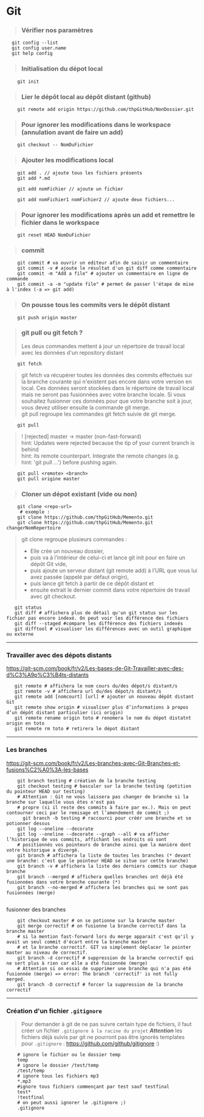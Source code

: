 # Git
> ### Vérifier nos paramètres
````shell script
  git config --list
  git config user.name
  git help config    
````
> ### Initialisation du dépot local
````shell script
    git init
````
> ### Lier le dépôt local au dépôt distant (github)
```shell script
    git remote add origin https://github.com/thpGitHub/NonDossier.git
```
> ### Pour ignorer les modifications dans le workspace (annulation avant de faire un add)
````shell script
    git checkout -- NomDuFichier
````
> ### Ajouter les modifications local
````shell script
    git add . // ajoute tous les fichiers présents
    git add *.md
````

````shell script
    git add nomFichier // ajoute un fichier   
 ````
 
````shell script
    git add nomFichier1 nomFichier2 // ajoute deux fichiers...
 ````
> ### Pour ignorer les modifications après un add et remettre le fichier dans le workspace
````shell script
    git reset HEAD NomDuFichier
````
> ### commit
````shell script
    git commit # va ouvrir un editeur afin de saisir un commentaire
    git commit -v # ajoute le résultat d'un git diff comme commentaire
    git commit -m "Add a file" # ajouter un commentaire en ligne de commande
    git commit -a -m "update file" # permet de passer l'étape de mise à l'index (-a => git add)
````
> ### On pousse tous les commits vers le dépôt distant
````shell script
    git push origin master
````
> ### git pull ou git fetch ?
> Les deux commandes mettent à jour un répertoire de travail local avec les données d'un repository distant
````shell script
    git fetch
````
> git fetch va récupérer toutes les données des commits effectués sur la branche courante qui n'existent pas encore dans votre version en local.
> Ces données seront stockées dans le répertoire de travail local mais ne seront pas fusionnées avec votre branche locale.
> Si vous souhaitez fusionner ces données pour que votre branche soit à jour, vous devez utiliser ensuite la commande git merge.   
> git pull regroupe les commandes git fetch suivie de git merge.
````shell script
    git pull
````
>  ! [rejected]        master -> master (non-fast-forward)   
> hint: Updates were rejected because the tip of your current branch is behind   
  hint: its remote counterpart. Integrate the remote changes (e.g.   
  hint: 'git pull ...') before pushing again.   
````shell script
    git pull <remote> <branch>
    git pull origine master
````

> ### Cloner un dépot existant (vide ou non)

````shell script
    git clone <repo-url>
     # exemple : 
    git clone https://github.com/thpGitHub/Memento.git
    git clone https://github.com/thpGitHub/Memento.git changerNomRepertoire
````
>   git clone regroupe plusieurs commandes :
> - Elle crée un nouveau dossier,
> - puis va à l’intérieur de celui-ci et lance git init pour en faire un dépôt Git vide,
> - puis ajoute un serveur distant (git remote add) à l’URL que vous lui avez passée (appelé par défaut origin),
> - puis lance git fetch à partir de ce dépôt distant et
> - ensuite extrait le dernier commit dans votre répertoire de travail avec git checkout.
 
 ````shell script
    git status
    git diff # affichera plus de détail qu'un git status sur les fichier pas encore indexé. On peut voir les différence des fichiers
    git diff --staged #compare les différence des fichiers indexés
    git difftool # visualiser les différences avec un outil graphique ou externe
````
 ---
 
 ### Travailler avec des dépots distants
 https://git-scm.com/book/fr/v2/Les-bases-de-Git-Travailler-avec-des-d%C3%A9p%C3%B4ts-distants
 ````shell script
    git remote # affichera le nom cours du/des dépot/s distant/s
    git remote -v # affichera url du/des dépot/s distant/s
    git remote add [nomcourt] [url] # ajouter un nouveau dépôt distant Git
    git remote show origin # visualiser plus d’informations à propos d’un dépôt distant particulier (ici origin)
    git remote rename origin toto # renomera le nom du dépot distatnt origin en toto
    git remote rm toto # retirera le dépot distant
````
---
### Les branches
https://git-scm.com/book/fr/v2/Les-branches-avec-Git-Branches-et-fusions%C2%A0%3A-les-bases
````shell script
    git branch testing # création de la branche testing
    git checkout testing # basculer sur la branche testing (potition du pointeur HEAD sur testing)
    # Attention : Git ne vous laissera pas changer de branche si la branche sur laquelle vous êtes n'est pas
    # propre (si il reste des commits à faire par ex.). Mais on peut contourner ceci par le remisage et l’amendement de commit ;)
      git branch -b testing # raccourci pour créér une branche et se potionner dessus
    git log --oneline --decorate
    git log --oneline --decorate --graph --all # va afficher l’historique de vos commits, affichant les endroits où sont 
    # positionnés vos pointeurs de branche ainsi que la manière dont votre historique a divergé.
    git branch # affichera la liste de toutes les branches (* devant une branche: c'est que le pointeur HEAD se situe sur cette branche)
    git branch -v # affichera la liste des derniers commits sur chaque branche
    git branch --merged # affichera quelles branches ont déjà été fusionnées dans votre branche courante (*)
    git branch --no-merged # affichera les branches qui ne sont pas fusionnées (merge)
   
````
fusionner des branches
````shell script
    git checkout master # on se potionne sur la branche master
    git merge correctif # on fusionne la branche correctif dans la branche master
    # si la mention fast-forward lors du merge apparait c'est qu'il y avait un seul commit d'écart entre la branche master
    # et la branche correctif. GIT va simplement déplacer le pointer master au niveau de correctif.
    git branch -d correctif # suppression de la branche correctif qui ne sert plus à rien car elle a été fusionnée (merge)
    # Attention si on essai de supprimer une branche qui n'a pas été fusionnée (merge) => error: The branch 'correctif' is not fully merged.
    git branch -D correctif # forcer la suppression de la branche correctif
````

---

### Création d'un fichier ``.gitignore``
> Pour demander à git de ne pas suivre certain type de fichiers, il faut créer un fichier ``.gitignore à la racine du projet``
>***Attention*** les fichiers déjà suivis par git ne pourront pas être ignorés
templates pour ``.gitignore`` : https://github.com/github/gitignore :)
````shell script
    # ignore le fichier ou le dossier temp
    temp 
    # ignore le dossier /test/temp
    /test/temp
    # ignore tous les fichiers mp3
    *.mp3
    #ignore tous fichiers commençant par test sauf testfinal
    test* 
    !testfinal
    # on peut aussi ignorer le .gitignore ;)
    .gitignore
````